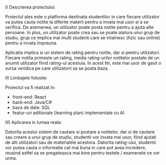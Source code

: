 I) Descrierea proiectului:

Proiectul ales este o platforma destinata studentilor in care fiecare utilizator va putea cauta notite la diferite materii pentru a invata mai usor si a se verifica. De asemenea, un utilizator poate posta notite pentru a ajuta alte persoane. In plus, un utilizator poate crea sau se poate alatura unui grup de studiu, grup ce implica mai multi studenti care se intalnesc (fizic sau online) pentru a invata impreuna.

Aplicatia implica si un sistem de rating pentru notite, dar si pentru utilizatori. Fiecare notita primeste un rating, media rating-urilor notitelor postate de un anumit utilizator fiind rating-ul acestuia. In acest fel, este mai usor de gasit o sursa veridica pe care utilizatorii sa se poata baza.


II) Limbajele folosite:

Proiectul va fi realizat in:
- front-end: React
- back-end: Java/C#
- baza de date: SQL
- featur-uri aditionale (learning plan) implementate cu AI


III) Aplicarea in lumea reala:

Datorita acestui sistem de cautare si postare a notitelor, dar si de cautare sau creare a unui grup de studiu, studentii vor invata mai usor, fiind ajutati de alti utilizatori sau de materialele acestora. Datorita rating-ului, studentii vor putea cauta o informatie cat mai buna in care pot avea incredere, reusind astfel sa se pregateasca mai bine pentru testele / examenele ce vor urma.
